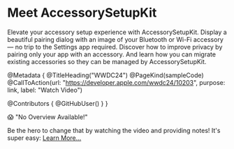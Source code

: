 # Meet AccessorySetupKit

Elevate your accessory setup experience with AccessorySetupKit. Display a beautiful pairing dialog with an image of your Bluetooth or Wi-Fi accessory — no trip to the Settings app required. Discover how to improve privacy by pairing only your app with an accessory. And learn how you can migrate existing accessories so they can be managed by AccessorySetupKit.

@Metadata {
   @TitleHeading("WWDC24")
   @PageKind(sampleCode)
   @CallToAction(url: "https://developer.apple.com/wwdc24/10203", purpose: link, label: "Watch Video")

   @Contributors {
      @GitHubUser(<replace this with your GitHub handle>)
   }
}

😱 "No Overview Available!"

Be the hero to change that by watching the video and providing notes! It's super easy:
 [Learn More…](https://wwdcnotes.github.io/WWDCNotes/documentation/wwdcnotes/contributing)
